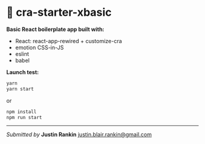 # 📒 **cra-starter-xbasic**

**Basic React boilerplate app built with:**

- React: react-app-rewired + customize-cra
- emotion CSS-in-JS
- eslint
- babel

**Launch test:**

```sh
yarn
yarn start
```

or

```sh
npm install
npm run start
```

---

*Submitted by* **Justin Rankin**
[justin.blair.rankin@gmail.com](justin.blair.rankin@gmail.com)